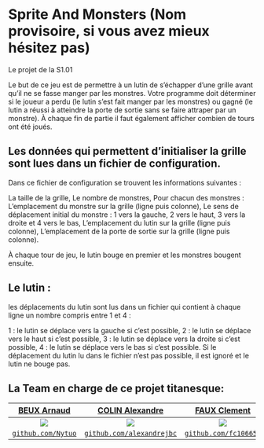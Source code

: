 # Sprite And Monsters (Nom provisoire, si vous avez mieux hésitez pas)
Le projet de la S1.01

Le but de ce jeu est de permettre à un lutin de s’échapper d’une grille
avant qu’il ne se fasse manger par les monstres. Votre programme doit 
déterminer si le joueur a perdu (le lutin s’est fait manger par les monstres) 
ou gagné (le lutin a réussi à atteindre la porte de sortie sans se faire attraper par un monstre). 
À chaque fin de partie il faut également afficher combien de tours ont été joués.




## Les données qui permettent d’initialiser la grille sont lues dans un fichier de configuration.

Dans ce fichier de configuration se trouvent les informations suivantes :

La taille de la grille,
Le nombre de monstres,
Pour chacun des monstres :
L’emplacement du monstre sur la grille (ligne puis colonne),
Le sens de déplacement initial du monstre : 1 vers la gauche, 2 vers le haut, 3 vers la droite et 4 vers le bas,
L’emplacement du lutin sur la grille (ligne puis colonne),
L’emplacement de la porte de sortie sur la grille (ligne puis colonne).



À chaque tour de jeu, le lutin bouge en 
premier et les monstres bougent ensuite.

## Le lutin :
les déplacements du lutin sont lus dans un fichier qui contient à chaque ligne un nombre compris entre 1 et 4 :

1 : le lutin se déplace vers la gauche si c’est possible,
2 : le lutin se déplace vers le haut si c’est possible,
3 : le lutin se déplace vers la droite si c’est possible,
4 : le lutin se déplace vers le bas si c’est possible.
Si le déplacement du lutin lu dans le fichier n’est pas possible, il est ignoré et le lutin ne bouge pas.


## La Team en charge de ce projet titanesque:
| <a href="http://nytuo.yo.fr" target="_blank">**BEUX Arnaud**</a> | <a href="https://github.com/alexandrejbc" target="_blank">**COLIN Alexandre**</a> | <a href="https://github.com/fc106656" target="_blank">**FAUX Clement**</a> | <a href="https://github.com/MyLifeIsDamba" target="_blank">**VEILLARD Corentin**</a> | 
| :---: |:---:| :---:| :---:|
|<img src="https://avatars.githubusercontent.com/u/34894524?s=128v=4" align="center"/>|<img src="https://avatars.githubusercontent.com/u/63028565?s=128v=4" align="center"/>|<img src="https://avatars.githubusercontent.com/u/92145923?s=128v=4" align="center"/>|<img src="https://avatars.githubusercontent.com/u/92926995?s=128v=4" align="center"/>|
| <a href="http://github.com/Nytuo" target="_blank">`github.com/Nytuo`</a> | <a href="https://github.com/alexandrejbc" target="_blank">`github.com/alexandrejbc`</a> | <a href="https://github.com/fc106656" target="_blank">`github.com/fc106656`</a>| <a href="https://github.com/MyLifeIsDamba" target="_blank">`github.com/MyLifeIsDamba`</a> 
